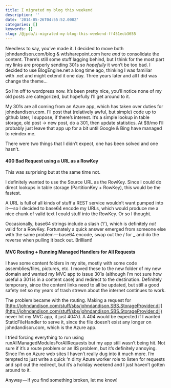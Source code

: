 ```yaml
---
title: I migrated my blog this weekend
description: ''
date: '2014-05-26T04:55:52.000Z'
categories: []
keywords: []
slug: /@jpda/i-migrated-my-blog-this-weekend-ff451ecb3655
---
```


Needless to say, you’ve made it. I decided to move both johndandison.com/blog & wtfsharepoint.com here _and_ to consolidate the content. There’s still some stuff lagging behind, but I think for the most part my links are properly sending 301s so _hopefully_ it won’t be too bad. I decided to use BlogEngine.net a long time ago, thinking I was familiar with .net and might extend it one day. Three years later and all I did was change the theme…

So I’m off to wordpress now. It’s been pretty nice, you’ll notice none of my old posts are categorized, but hopefully I’ll get around to it.

My 301s are all coming from an Azure app, which has taken over duties for johndandison.com. I’ll post that (relatively awful, but simple) code up to github later, I suppose, if there’s interest. It’s a simple lookup in table storage, old post → new post, do a 301, then update statistics. At $9/mo I’ll probably just leave that app up for a bit until Google & Bing have managed to reindex me.

There were two things that I didn’t expect, one has been solved and one hasn’t.

#### 400 Bad Request using a URL as a RowKey

This was surprising but at the same time not.

I definitely wanted to use the Source URL as the RowKey. Since I could do direct lookups in table storage (PartitionKey + RowKey), this would be the fastest.

A URL is full of all kinds of stuff a REST service wouldn’t want pumped into it — so I decided to base64 encode my URLs, which would produce me a nice chunk of valid text I could stuff into the RowKey. Or so I thought.

Occasionally, base64 strings include a slash (‘/’), which is definitely _not_ valid for a RowKey. Fortunately a quick answer emerged from someone else with the same problem — base64 encode, swap out the / for \_ and do the reverse when pulling it back out. Brilliant!

#### MVC Routing + Running Managed Handlers for All Requests

I have some content folders in my site, mostly with some code assemblies/files, pictures, etc. I moved these to the new folder of my new domain and wanted my MVC app to issue 301s (although I’m not sure how useful a 301 is in a content case) and redirect to the destination. Definitely temporary, since the content links need to all be updated, but still a good safety net so my years of trash strewn about the internet continues to work.

The problem became with the routing. Making a request for [http://johndandison.com/stuff/sbs/johndandison.SBS.StorageProvider.dll](http://johndandison.com/stuff/sbs/johndandison.SBS.StorageProvider.dll) never hit my MVC app, it just 404'd. A 404 would be expected if I wanted StaticFileHandler to serve it, since the file doesn’t exist any longer on johndandison.com, which is the Azure app.

I tried forcing everything to run using runAllManagedModulesForAllRequests but my app still wasn’t being hit. Not sure if it’s a route problem or an IIS problem, but it’s definitely annoying. Since I’m on Azure web sites I haven’t really dug into it much more. I’m tempted to just write a quick ‘n dirty Azure worker role to listen for requests and spit out the redirect, but it’s a holiday weekend and I just haven’t gotten around to it.

Anyway — if you find something broken, let me know!
